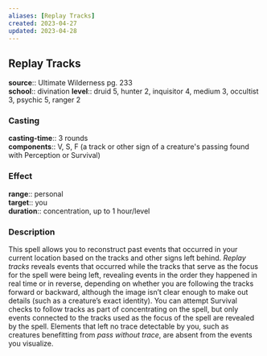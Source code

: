 ```yaml
---
aliases: [Replay Tracks]
created: 2023-04-27
updated: 2023-04-28
---
```


## Replay Tracks

**source**:: Ultimate Wilderness pg. 233  
**school**:: divination
**level**:: druid 5, hunter 2, inquisitor 4, medium 3, occultist 3, psychic 5, ranger 2

### Casting

**casting-time**:: 3 rounds  
**components**:: V, S, F (a track or other sign of a creature's passing found with Perception or Survival)

### Effect

**range**:: personal  
**target**:: you  
**duration**:: concentration, up to 1 hour/level

### Description

This spell allows you to reconstruct past events that occurred in your current location based on the tracks and other signs left behind. *Replay tracks* reveals events that occurred while the tracks that serve as the focus for the spell were being left, revealing events in the order they happened in real time or in reverse, depending on whether you are following the tracks forward or backward, although the image isn’t clear enough to make out details (such as a creature’s exact identity). You can attempt Survival checks to follow tracks as part of concentrating on the spell, but only events connected to the tracks used as the focus of the spell are revealed by the spell. Elements that left no trace detectable by you, such as creatures benefitting from *pass without trace*, are absent from the events you visualize.
